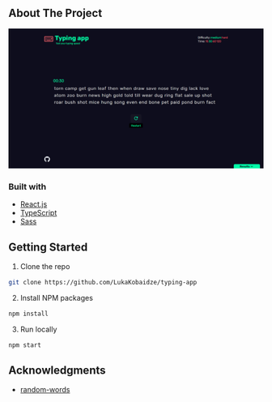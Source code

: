 ## About The Project

![Project image](screenshot.jpg)

### Built with

- [React.js](https://reactjs.org/)
- [TypeScript](https://www.typescriptlang.org/)
- [Sass](https://sass-lang.com/)

## Getting Started

1. Clone the repo
```sh
git clone https://github.com/LukaKobaidze/typing-app
```
2. Install NPM packages
```sh
npm install
```
3. Run locally
```sh
npm start
```

## Acknowledgments

- [random-words](https://github.com/apostrophecms/random-words)
